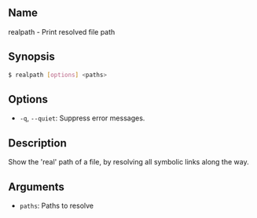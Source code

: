 ## Name

realpath - Print resolved file path

## Synopsis

```sh
$ realpath [options] <paths>
```

## Options

* `-q`, `--quiet`: Suppress error messages.

## Description

Show the 'real' path of a file, by resolving all symbolic links along the way.

## Arguments

* `paths`: Paths to resolve
